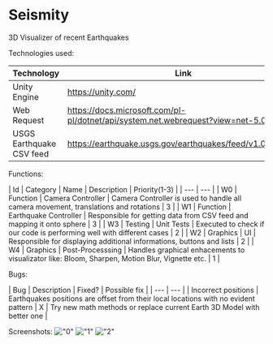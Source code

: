 # Seismity
3D Visualizer of recent Earthquakes

Technologies used:

| Technology | Link |
| --- | --- |
| Unity Engine | https://unity.com/ |
| Web Request | https://docs.microsoft.com/pl-pl/dotnet/api/system.net.webrequest?view=net-5.0 |
| USGS Earthquake CSV feed | https://earthquake.usgs.gov/earthquakes/feed/v1.0/csv.php |

Functions:

| Id | Category | Name | Description | Priority(1-3) |
| --- | --- |
| W0 | Function | Camera Controller | Camera Controller is used to handle all camera movement, translations and rotations | 3 |
| W1 | Function | Earthquake Controller | Responsible for getting data from CSV feed and mapping it onto sphere | 3 |
| W3 | Testing | Unit Tests | Executed to check if our code is performing well with different cases | 2 |
| W2 | Graphics | UI | Responsible for displaying additional informations, buttons and lists  | 2 |
| W4 | Graphics | Post-Processsing | Handles graphical enhacements to visualizator like: Bloom, Sharpen, Motion Blur, Vignette etc. | 1 |

Bugs:

| Bug | Description | Fixed? | Possible fix |
| --- | --- |
| Incorrect positions | Earthquakes positions are offset from their local locations with no evident pattern | X | Try new math methods or replace current Earth 3D Model with better one |

Screenshots:
!["0"](/Assets/Screenshots/0.png?raw=true)
!["1"](/Assets/Screenshots/1.png?raw=true)
!["2"](/Assets/Screenshots/2.png?raw=true)
